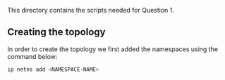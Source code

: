 This directory contains the scripts needed for Question 1.

## Creating the topology
In order to create the topology we first added the namespaces using the command below:
```bash
ip netns add <NAMESPACE-NAME>
```
